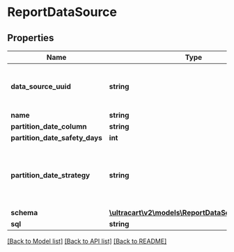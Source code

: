 # ReportDataSource

## Properties
Name | Type | Description | Notes
------------ | ------------- | ------------- | -------------
**data_source_uuid** | **string** | A unique identifier assigned to the data source. | [optional] 
**name** | **string** |  | [optional] 
**partition_date_column** | **string** |  | [optional] 
**partition_date_safety_days** | **int** |  | [optional] 
**partition_date_strategy** | **string** | The partition date strategy, defaults to weekly sunday | [optional] 
**schema** | [**\ultracart\v2\models\ReportDataSourceSchema[]**](ReportDataSourceSchema.md) |  | [optional] 
**sql** | **string** |  | [optional] 

[[Back to Model list]](../README.md#documentation-for-models) [[Back to API list]](../README.md#documentation-for-api-endpoints) [[Back to README]](../README.md)


